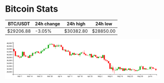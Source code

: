 # Bitcoin Stats

BTC/USDT|24h change|24h high|24h low|
|---|---|---|---|
|$29206.88|-3.05%|$30382.80|$28850.00|

<img src="./chart.svg">
